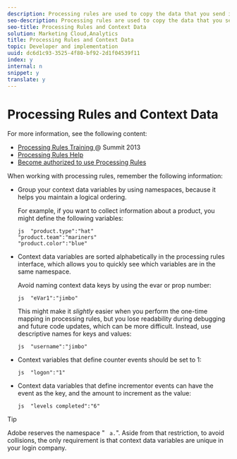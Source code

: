 ```yaml
---
description: Processing rules are used to copy the data that you send in context data variables to evars, props, and other variables for reporting.
seo-description: Processing rules are used to copy the data that you send in context data variables to evars, props, and other variables for reporting.
seo-title: Processing Rules and Context Data
solution: Marketing Cloud,Analytics
title: Processing Rules and Context Data
topic: Developer and implementation
uuid: dc6d1c93-3525-4f80-bf92-2d1f04539f11
index: y
internal: n
snippet: y
translate: y
---
```


# Processing Rules and Context Data

For more information, see the following content: 


* [ Processing Rules Training ](http://tv.adobe.com/embed/1181/16506/) @ Summit 2013
* [ Processing Rules Help ](https://marketing.adobe.com/resources/help/en_US/reference/?f=processing_rules)
* [ Become authorized to use Processing Rules ](https://marketing.adobe.com/resources/help/en_US/reference/)


When working with processing rules, remember the following information: 


* Group your context data variables by using namespaces, because it helps you maintain a logical ordering. 

  For example, if you want to collect information about a product, you might define the following variables: 
  ```
  js  "product.type":"hat" 
  "product.team":"mariners" 
  "product.color":"blue"
  ```


* Context data variables are sorted alphabetically in the processing rules interface, which allows you to quickly see which variables are in the same namespace. 

  Avoid naming context data keys by using the evar or prop number: 

  ```
  js  "eVar1":"jimbo"
  ```
  This might make it *slightly* easier when you perform the one-time mapping in processing rules, but you lose readability during debugging and future code updates, which can be more difficult. Instead, use descriptive names for keys and values: 

  ```
  js  "username":"jimbo"
  ```

* Context variables that define counter events should be set to 1: 

  ```
  js  "logon":"1"
  ```

* Context data variables that define incrementor events can have the event as the key, and the amount to increment as the value: 

  ```
  js  "levels completed":"6"
  ```



>[!TIP]
>
>Adobe reserves the namespace " ` a.`". Aside from that restriction, to avoid collisions, the only requirement is that context data variables are unique in your login company. 

